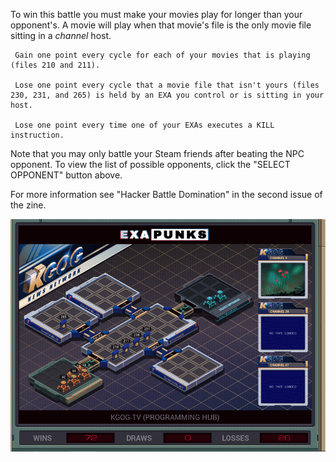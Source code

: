 To win this battle you must make your movies play for longer than your opponent's. A movie will play when that movie's file is the only movie file sitting in a *channel* host.

     Gain one point every cycle for each of your movies that is playing (files 210 and 211).

     Lose one point every cycle that a movie file that isn't yours (files 230, 231, and 265) is held by an EXA you control or is sitting in your host.

     Lose one point every time one of your EXAs executes a KILL instruction.

Note that you may only battle your Steam friends after beating the NPC opponent. To view the list of possible opponents, click the "SELECT OPPONENT" button above.

For more information see "Hacker Battle Domination" in the second issue of the zine.

![Solution](https://github.com/shaisimel/Exapunks/blob/master/Battles/01%20-%20KGOG-TV/EXAPUNKS%20-%20KGOG-TV%20(mutex8021%2C%202019-02-13-21-25-33).gif)
